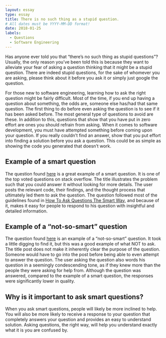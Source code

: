 ```yaml
---
layout: essay
type: essay
title: There is no such thing as a stupid question.
# All dates must be YYYY-MM-DD format!
date: 2018-01-25
labels:
  - Questions
  - Software Engineering
---
```


Has anyone ever told you that “there’s no such thing as stupid questions”? Usually, the only reason you’ve been told this is because they want to alleviate your fear of asking a question thinking that it might be a stupid question. There are indeed stupid questions, for the sake of whomever you are asking, please think about it before you ask it or simply just google the question. 

For those new to software engineering, learning how to ask the right question might be fairly difficult. Most of the time, if you end up having a question about something, the odds are, someone else has/had that same question. The first thing to do before even asking the question is to see if it has been asked before. The most general type of questions to avoid are these. In addition to this, questions that show that you have put in zero effort are ones you should refrain from asking. When it comes to software development, you must have attempted something before coming upon your question. If you really couldn’t find an answer, show that you put effort into finding a solution before you ask a question. This could be as simple as showing the code you generated that doesn’t work. 

## Example of a smart question

The question found [here]( https://stackoverflow.com/questions/11227809/why-is-it-faster-to-process-a-sorted-array-than-an-unsorted-array) is a great example of a smart question. It is one of the top voted questions on stack overflow. The title illustrates the problem such that you could answer it without looking for more details. The user posts the relevant code, their findings, and the thought process that ultimately led them to ask the question. The question followed most of the guidelines found in [How To Ask Questions The Smart Way]( http://www.catb.org/esr/faqs/smart-questions.html), and because of it, makes it easy for people to respond to his question with insightful and detailed information. 

## Example of a “not-so-smart” question

The question found [here]( https://stackoverflow.com/questions/2750/data-verifications-in-getter-setter-or-elsewhere) is an example of a “not-so-smart” question. It took a little digging to find it, but this was a good example of what NOT to ask. The title post does not make it inherently clear the purpose of the question. Someone would have to go into the post before being able to even attempt to answer the question. The user asking the question also words his question in a seemingly condescending tone, as if they knew more than the people they were asking for help from. Although the question was answered, compared to the example of a smart question, the responses were significantly lower in quality. 

## Why is it important to ask smart questions?

When you ask smart questions, people will likely be more inclined to help. You will also be more likely to receive a response to your question that completely answers your question and provides an easy to understand solution. Asking questions, the right way, will help you understand exactly what it is you are confused by.


